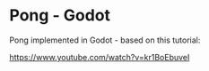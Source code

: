# Pong - Godot

Pong implemented in Godot - based on this tutorial:

https://www.youtube.com/watch?v=kr1BoEbuveI
